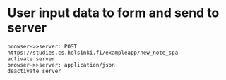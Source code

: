 #   User input data to form and send to server

    browser->>server: POST https://studies.cs.helsinki.fi/exampleapp/new_note_spa
    activate server
    browser->>server: application/json
    deactivate server